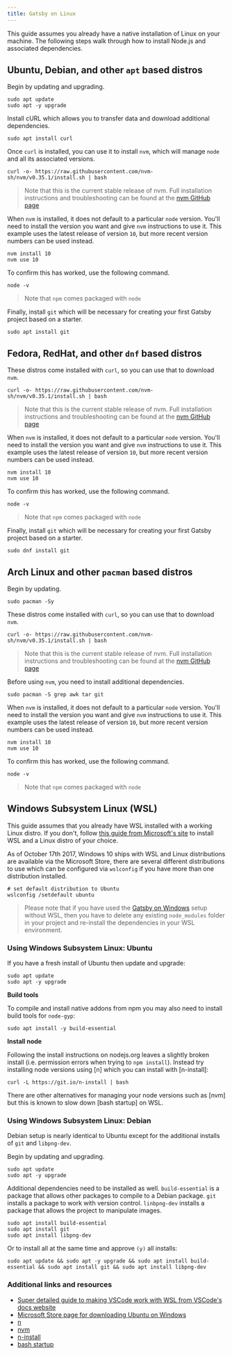 ```yaml
---
title: Gatsby on Linux
---
```


This guide assumes you already have a native installation of Linux on your machine. The following steps walk through how to install Node.js and associated dependencies.

## Ubuntu, Debian, and other `apt` based distros

Begin by updating and upgrading.

```shell
sudo apt update
sudo apt -y upgrade
```

Install cURL which allows you to transfer data and download additional dependencies.

```shell
sudo apt install curl
```

Once `curl` is installed, you can use it to install `nvm`, which will manage `node` and all its associated versions.

```shell
curl -o- https://raw.githubusercontent.com/nvm-sh/nvm/v0.35.1/install.sh | bash
```

> Note that this is the current stable release of nvm. Full installation instructions and troubleshooting can be found at the [nvm GitHub page](https://github.com/nvm-sh/nvm)

When `nvm` is installed, it does not default to a particular `node` version. You'll need to install the version you want and give `nvm` instructions to use it. This example uses the latest release of version `10`, but more recent version numbers can be used instead.

```shell
nvm install 10
nvm use 10
```

To confirm this has worked, use the following command.

```shell
node -v
```

> Note that `npm` comes packaged with `node`

Finally, install `git` which will be necessary for creating your first Gatsby project based on a starter.

```shell
sudo apt install git
```

## Fedora, RedHat, and other `dnf` based distros

These distros come installed with `curl`, so you can use that to download `nvm`.

```shell
curl -o- https://raw.githubusercontent.com/nvm-sh/nvm/v0.35.1/install.sh | bash
```

> Note that this is the current stable release of nvm. Full installation instructions and troubleshooting can be found at the [nvm GitHub page](https://github.com/nvm-sh/nvm)

When `nvm` is installed, it does not default to a particular `node` version. You'll need to install the version you want and give `nvm` instructions to use it. This example uses the latest release of version `10`, but more recent version numbers can be used instead.

```shell
nvm install 10
nvm use 10
```

To confirm this has worked, use the following command.

```shell
node -v
```

> Note that `npm` comes packaged with `node`

Finally, install `git` which will be necessary for creating your first Gatsby project based on a starter.

```shell
sudo dnf install git
```

## Arch Linux and other `pacman` based distros

Begin by updating.

```shell
sudo pacman -Sy
```

These distros come installed with `curl`, so you can use that to download `nvm`.

```shell
curl -o- https://raw.githubusercontent.com/nvm-sh/nvm/v0.35.1/install.sh | bash
```

> Note that this is the current stable release of nvm. Full installation instructions and troubleshooting can be found at the [nvm GitHub page](https://github.com/nvm-sh/nvm)

Before using `nvm`, you need to install additional dependencies.

```shell
sudo pacman -S grep awk tar git
```

When `nvm` is installed, it does not default to a particular `node` version. You'll need to install the version you want and give `nvm` instructions to use it. This example uses the latest release of version `10`, but more recent version numbers can be used instead.

```shell
nvm install 10
nvm use 10
```

To confirm this has worked, use the following command.

```shell
node -v
```

> Note that `npm` comes packaged with `node`

## Windows Subsystem Linux (WSL)

This guide assumes that you already have WSL installed with a working Linux distro. If you don't, follow [this guide from Microsoft's site](https://docs.microsoft.com/en-us/windows/wsl/install-win10) to install WSL and a Linux distro of your choice.

As of October 17th 2017, Windows 10 ships with WSL and Linux distributions are available via the Microsoft Store, there are several different distributions to use which can be configured via `wslconfig` if you have more than one distribution installed.

```shell
# set default distribution to Ubuntu
wslconfig /setdefault ubuntu
```

> Please note that if you have used the [Gatsby on Windows](/docs/how-to/local-development/gatsby-on-windows/) setup without WSL, then you have to delete any existing `node_modules` folder in your project and re-install the dependencies in your WSL environment.

### Using Windows Subsystem Linux: Ubuntu

If you have a fresh install of Ubuntu then update and upgrade:

```shell
sudo apt update
sudo apt -y upgrade
```

**Build tools**

To compile and install native addons from npm you may also need to install build tools for `node-gyp`:

```shell
sudo apt install -y build-essential
```

**Install node**

Following the install instructions on nodejs.org leaves a slightly broken install (i.e. permission errors when trying to `npm install`). Instead try installing node versions using [n] which you can install with [n-install]:

```shell
curl -L https://git.io/n-install | bash
```

There are other alternatives for managing your node versions such as [nvm] but this is known to slow down [bash startup] on WSL.

### Using Windows Subsystem Linux: Debian

Debian setup is nearly identical to Ubuntu except for the additional installs of `git` and `libpng-dev`.

Begin by updating and upgrading.

```shell
sudo apt update
sudo apt -y upgrade
```

Additional dependencies need to be installed as well. `build-essential` is a package that allows other packages to compile to a Debian package. `git` installs a package to work with version control. `linbpng-dev` installs a package that allows the project to manipulate images.

```shell
sudo apt install build-essential
sudo apt install git
sudo apt install libpng-dev
```

Or to install all at the same time and approve `(y)` all installs:

```shell
sudo apt update && sudo apt -y upgrade && sudo apt install build-essential && sudo apt install git && sudo apt install libpng-dev
```

### Additional links and resources

- [Super detailed guide to making VSCode work with WSL from VSCode's docs website](https://code.visualstudio.com/docs/remote/wsl)
- [Microsoft Store page for downloading Ubuntu on Windows](https://www.microsoft.com/en-us/store/p/ubuntu/9nblggh4msv6)
- [n](https://github.com/tj/n)
- [nvm](https://github.com/creationix/nvm)
- [n-install](https://github.com/mklement0/n-install)
- [bash startup](https://github.com/Microsoft/WSL/issues/776#issuecomment-266112578)
